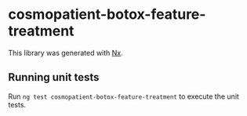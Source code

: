 # cosmopatient-botox-feature-treatment

This library was generated with [Nx](https://nx.dev).

## Running unit tests

Run `ng test cosmopatient-botox-feature-treatment` to execute the unit tests.
